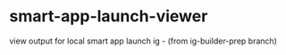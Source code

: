 # smart-app-launch-viewer
view output for local smart app launch ig - (from ig-builder-prep branch)
